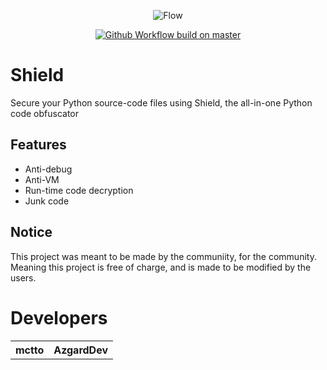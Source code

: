 <p align="center">
  <img src="https://imgur.com/5YQQqJe.png" alt="Flow" />
</p>
<p align="center">
  <a href="https://discord.gg/79RjTfpzcW" target="_blank">
    <img src="https://img.shields.io/badge/python-3.10-blue.svg" alt="Github Workflow build on master" />
  </a>

# Shield 
Secure your Python source-code files using Shield, the all-in-one Python code obfuscator
  
## Features
  - Anti-debug
  - Anti-VM
  - Run-time code decryption
  - Junk code
  
## Notice
  This project was meant to be made by the communiity, for the community. Meaning this project is free of charge, and is made to be modified by the users.

# Developers
  <table>
<tr>
<th> mctto </th>
<th> AzgardDev </th>
</tr>
</table>
